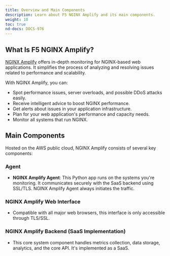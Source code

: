 ```yaml
---
title: Overview and Main Components
description: Learn about F5 NGINX Amplify and its main components.
weight: 10
toc: true
nd-docs: DOCS-976
---
```


## What Is F5 NGINX Amplify?

[NGINX Amplify](https://amplify.nginx.com/signup/) offers in-depth monitoring for NGINX-based web applications. It simplifies the process of analyzing and resolving issues related to performance and scalability.

With NGINX Amplify, you can:

- Spot performance issues, server overloads, and possible DDoS attacks easily.
- Receive intelligent advice to boost NGINX performance.
- Get alerts about issues in your application infrastructure.
- Plan for your web application's performance and capacity needs.
- Monitor all systems that run NGINX.

## Main Components

Hosted on the AWS public cloud, NGINX Amplify consists of several key components:

### Agent

- **NGINX Amplify Agent**: This Python app runs on the systems you're monitoring. It communicates securely with the SaaS backend using SSL/TLS. NGINX Amplify Agent always initiates the traffic.

### NGINX Amplify Web Interface

- Compatible with all major web browsers, this interface is only accessible through TLS/SSL.

### NGINX Amplify Backend (SaaS Implementation)

- This core system component handles metrics collection, data storage, analytics, and the core API. It's implemented as a SaaS.
